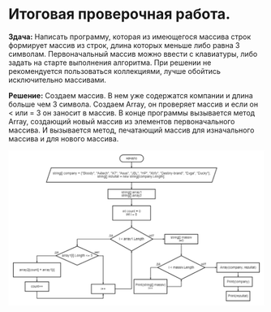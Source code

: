 # Итоговая проверочная работа.  
**Здача:** Написать программу, которая из имеющегося массива строк формирует массив из строк, длина которых меньше либо равна 3 символам. Первоначальный массив можно ввести с клавиатуры, либо задать на старте выполнения алгоритма. При решении не рекомендуется пользоваться коллекциями, лучше обойтись исключительно массивами.  
  
**Решение:** Создаем массив. В нем уже cодержатся компании и длина больше чем 3 символа.
Создаем Array, он проверяет массив и если он < или = 3 он заносит в массив. В конце программы вызывается метод Array, создающий новый массив из элементов первоначального массива. И вызывается метод, печатающий массив для изначального массива и для нового массива.  
  
![](diagram.png)